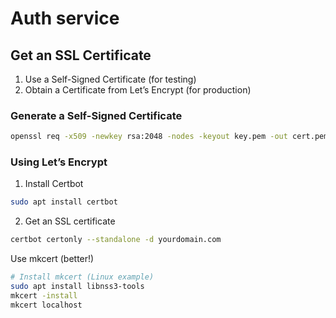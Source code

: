 # Auth service

## Get an SSL Certificate

1. Use a Self-Signed Certificate (for testing)
2. Obtain a Certificate from Let’s Encrypt (for production)

### Generate a Self-Signed Certificate

```bash
openssl req -x509 -newkey rsa:2048 -nodes -keyout key.pem -out cert.pem -days 365
```

### Using Let’s Encrypt

1. Install Certbot

```bash
sudo apt install certbot
```

2. Get an SSL certificate

```bash
certbot certonly --standalone -d yourdomain.com
```


Use mkcert (better!)

```bash
# Install mkcert (Linux example)
sudo apt install libnss3-tools
mkcert -install
mkcert localhost
```
